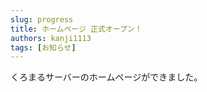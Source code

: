 ```yaml
---
slug: progress
title: ホームページ 正式オープン！
authors: kanji1113
tags: [お知らせ]
---
```


くろまるサーバーのホームページができました。

<!--truncate-->
